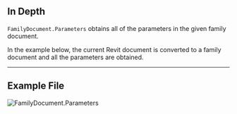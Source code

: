 ## In Depth
`FamilyDocument.Parameters` obtains all of the parameters in the given family document.

In the example below, the current Revit document is converted to a family document and all the parameters are obtained.
___
## Example File

![FamilyDocument.Parameters](./Revit.Application.FamilyDocument.Parameters_img.jpg)
